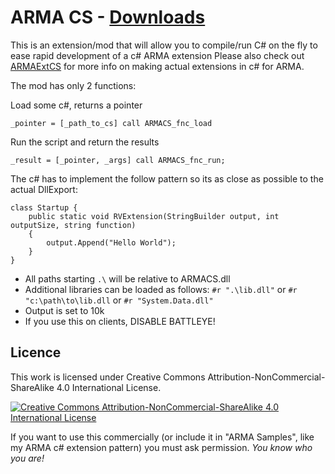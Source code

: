 # ARMA CS - [Downloads](https://github.com/maca134/armacs/releases)
This is an extension/mod that will allow you to compile/run C# on the fly to ease rapid development of a c# ARMA extension
Please also check out [ARMAExtCS](https://github.com/maca134/ARMAExtCS) for more info on making actual extensions in c# for ARMA.

The mod has only 2 functions:

Load some c#, returns a pointer
```
_pointer = [_path_to_cs] call ARMACS_fnc_load
```

Run the script and return the results
```
_result = [_pointer, _args] call ARMACS_fnc_run;
```

The c# has to implement the follow pattern so its as close as possible to the actual DllExport:
```
class Startup {
    public static void RVExtension(StringBuilder output, int outputSize, string function)
    {
        output.Append("Hello World");
    }
}
```

- All paths starting `.\` will be relative to ARMACS.dll
- Additional libraries can be loaded as follows: `#r ".\lib.dll"` or `#r "c:\path\to\lib.dll` or `#r "System.Data.dll"`
- Output is set to 10k
- If you use this on clients, DISABLE BATTLEYE!

## Licence
This work is licensed under Creative Commons Attribution-NonCommercial-ShareAlike 4.0 International License.

[![Creative Commons Attribution-NonCommercial-ShareAlike 4.0 International License](https://i.creativecommons.org/l/by-nc-sa/4.0/80x15.png)](http://creativecommons.org/licenses/by-nc-sa/4.0/)

If you want to use this commercially (or include it in "ARMA Samples", like my ARMA c# extension pattern) you must ask permission. *You know who you are!*
